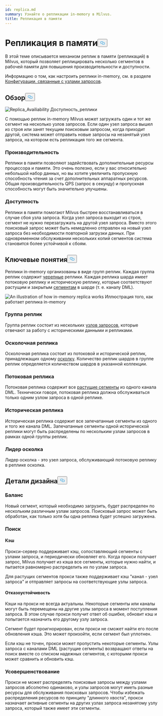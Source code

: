 ```yaml
---
id: replica.md
summary: Узнайте о репликации in-memory в Milvus.
title: Репликация в памяти
---
```

<h1 id="In-Memory-Replica" class="common-anchor-header">Репликация в памяти<button data-href="#In-Memory-Replica" class="anchor-icon" translate="no">
      <svg translate="no"
        aria-hidden="true"
        focusable="false"
        height="20"
        version="1.1"
        viewBox="0 0 16 16"
        width="16"
      >
        <path
          fill="#0092E4"
          fill-rule="evenodd"
          d="M4 9h1v1H4c-1.5 0-3-1.69-3-3.5S2.55 3 4 3h4c1.45 0 3 1.69 3 3.5 0 1.41-.91 2.72-2 3.25V8.59c.58-.45 1-1.27 1-2.09C10 5.22 8.98 4 8 4H4c-.98 0-2 1.22-2 2.5S3 9 4 9zm9-3h-1v1h1c1 0 2 1.22 2 2.5S13.98 12 13 12H9c-.98 0-2-1.22-2-2.5 0-.83.42-1.64 1-2.09V6.25c-1.09.53-2 1.84-2 3.25C6 11.31 7.55 13 9 13h4c1.45 0 3-1.69 3-3.5S14.5 6 13 6z"
        ></path>
      </svg>
    </button></h1><p>В этой теме описывается механизм реплик в памяти (репликаций) в Milvus, который позволяет реплицировать несколько сегментов в рабочей памяти для повышения производительности и доступности.</p>
<p>Информацию о том, как настроить реплики in-memory, см. в разделе <a href="/docs/ru/configure_querynode.md#queryNodereplicas">Конфигурации, связанные с узлами запросов</a>.</p>
<h2 id="Overview" class="common-anchor-header">Обзор<button data-href="#Overview" class="anchor-icon" translate="no">
      <svg translate="no"
        aria-hidden="true"
        focusable="false"
        height="20"
        version="1.1"
        viewBox="0 0 16 16"
        width="16"
      >
        <path
          fill="#0092E4"
          fill-rule="evenodd"
          d="M4 9h1v1H4c-1.5 0-3-1.69-3-3.5S2.55 3 4 3h4c1.45 0 3 1.69 3 3.5 0 1.41-.91 2.72-2 3.25V8.59c.58-.45 1-1.27 1-2.09C10 5.22 8.98 4 8 4H4c-.98 0-2 1.22-2 2.5S3 9 4 9zm9-3h-1v1h1c1 0 2 1.22 2 2.5S13.98 12 13 12H9c-.98 0-2-1.22-2-2.5 0-.83.42-1.64 1-2.09V6.25c-1.09.53-2 1.84-2 3.25C6 11.31 7.55 13 9 13h4c1.45 0 3-1.69 3-3.5S14.5 6 13 6z"
        ></path>
      </svg>
    </button></h2><p>
  
   <span class="img-wrapper"> <img translate="no" src="/docs/v2.5.x/assets/replica_availability.jpg" alt="Replica_Availiability" class="doc-image" id="replica_availiability" />
   </span> <span class="img-wrapper"> <span>Доступность_реплики</span> </span></p>
<p>С помощью реплик in-memory Milvus может загружать один и тот же сегмент на несколько узлов запросов. Если один узел запроса вышел из строя или занят текущим поисковым запросом, когда приходит другой, система может отправить новые запросы на незанятый узел запроса, на котором есть репликация того же сегмента.</p>
<h3 id="Performance" class="common-anchor-header">Производительность</h3><p>Реплики в памяти позволяют задействовать дополнительные ресурсы процессора и памяти. Это очень полезно, если у вас относительно небольшой набор данных, но вы хотите увеличить пропускную способность чтения за счет дополнительных аппаратных ресурсов. Общая производительность QPS (запрос в секунду) и пропускная способность могут быть значительно улучшены.</p>
<h3 id="Availability" class="common-anchor-header">Доступность</h3><p>Реплики в памяти помогают Milvus быстрее восстанавливаться в случае сбоя узла запроса. Когда узел запроса выходит из строя, сегмент не нужно перезагружать на другой узел запроса. Вместо этого поисковый запрос может быть немедленно отправлен на новый узел запроса без необходимости повторной загрузки данных. При одновременном обслуживании нескольких копий сегментов система становится более устойчивой к сбоям.</p>
<h2 id="Key-Concepts" class="common-anchor-header">Ключевые понятия<button data-href="#Key-Concepts" class="anchor-icon" translate="no">
      <svg translate="no"
        aria-hidden="true"
        focusable="false"
        height="20"
        version="1.1"
        viewBox="0 0 16 16"
        width="16"
      >
        <path
          fill="#0092E4"
          fill-rule="evenodd"
          d="M4 9h1v1H4c-1.5 0-3-1.69-3-3.5S2.55 3 4 3h4c1.45 0 3 1.69 3 3.5 0 1.41-.91 2.72-2 3.25V8.59c.58-.45 1-1.27 1-2.09C10 5.22 8.98 4 8 4H4c-.98 0-2 1.22-2 2.5S3 9 4 9zm9-3h-1v1h1c1 0 2 1.22 2 2.5S13.98 12 13 12H9c-.98 0-2-1.22-2-2.5 0-.83.42-1.64 1-2.09V6.25c-1.09.53-2 1.84-2 3.25C6 11.31 7.55 13 9 13h4c1.45 0 3-1.69 3-3.5S14.5 6 13 6z"
        ></path>
      </svg>
    </button></h2><p>Реплики in-memory организованы в виде групп реплик. Каждая группа реплик содержит <a href="https://milvus.io/docs/v2.1.x/glossary.md#Sharding">черепные</a> реплики. Каждая реплика шарда имеет потоковую реплику и историческую реплику, которые соответствуют растущим и закрытым <a href="https://milvus.io/docs/v2.1.x/glossary.md#Segment">сегментам</a> в шарде (т. е. каналу DML).</p>
<p>
  
   <span class="img-wrapper"> <img translate="no" src="/docs/v2.5.x/assets/replica_group.png" alt="An illustration of how in-memory replica works" class="doc-image" id="an-illustration-of-how-in-memory-replica-works" />
   </span> <span class="img-wrapper"> <span>Иллюстрация того, как работает реплика in-memory</span> </span></p>
<h3 id="Replica-group" class="common-anchor-header">Группа реплик</h3><p>Группа реплик состоит из нескольких <a href="https://milvus.io/docs/v2.1.x/four_layers.md#Query-node">узлов запросов</a>, которые отвечают за работу с историческими данными и репликами.</p>
<h3 id="Shard-replica" class="common-anchor-header">Осколочная реплика</h3><p>Осколочная реплика состоит из потоковой и исторической реплик, принадлежащих одному <a href="https://milvus.io/blog/deep-dive-1-milvus-architecture-overview.md#Shard">осколку</a>. Количество реплик шардов в группе реплик определяется количеством шардов в указанной коллекции.</p>
<h3 id="Streaming-replica" class="common-anchor-header">Потоковая реплика</h3><p>Потоковая реплика содержит все <a href="https://milvus.io/docs/v2.1.x/glossary.md#Segment">растущие сегменты</a> из одного канала DML. Технически говоря, потоковая реплика должна обслуживаться только одним узлом запроса в одной реплике.</p>
<h3 id="Historical-replica" class="common-anchor-header">Историческая реплика</h3><p>Историческая реплика содержит все запечатанные сегменты из одного и того же канала DML. Запечатанные сегменты одной исторической реплики могут быть распределены по нескольким узлам запросов в рамках одной группы реплик.</p>
<h3 id="Shard-leader" class="common-anchor-header">Лидер осколка</h3><p>Лидер осколка - это узел запроса, обслуживающий потоковую реплику в реплике осколка.</p>
<h2 id="Design-Details" class="common-anchor-header">Детали дизайна<button data-href="#Design-Details" class="anchor-icon" translate="no">
      <svg translate="no"
        aria-hidden="true"
        focusable="false"
        height="20"
        version="1.1"
        viewBox="0 0 16 16"
        width="16"
      >
        <path
          fill="#0092E4"
          fill-rule="evenodd"
          d="M4 9h1v1H4c-1.5 0-3-1.69-3-3.5S2.55 3 4 3h4c1.45 0 3 1.69 3 3.5 0 1.41-.91 2.72-2 3.25V8.59c.58-.45 1-1.27 1-2.09C10 5.22 8.98 4 8 4H4c-.98 0-2 1.22-2 2.5S3 9 4 9zm9-3h-1v1h1c1 0 2 1.22 2 2.5S13.98 12 13 12H9c-.98 0-2-1.22-2-2.5 0-.83.42-1.64 1-2.09V6.25c-1.09.53-2 1.84-2 3.25C6 11.31 7.55 13 9 13h4c1.45 0 3-1.69 3-3.5S14.5 6 13 6z"
        ></path>
      </svg>
    </button></h2><h3 id="Balance" class="common-anchor-header">Баланс</h3><p>Новый сегмент, который необходимо загрузить, будет распределен по нескольким различным узлам запросов. Поисковый запрос может быть обработан, как только хотя бы одна реплика будет успешно загружена.</p>
<h3 id="Search" class="common-anchor-header">Поиск</h3><h4 id="Cache" class="common-anchor-header">Кэш</h4><p>Прокси-сервер поддерживает кэш, сопоставляющий сегменты с узлами запроса, и периодически обновляет его. Когда прокси получает запрос, Milvus получает из кэша все сегменты, которые нужно найти, и пытается равномерно распределить их по узлам запроса.</p>
<p>Для растущих сегментов прокси также поддерживает кэш "канал - узел запроса" и отправляет запросы на соответствующие узлы запроса.</p>
<h4 id="Failover" class="common-anchor-header">Отказоустойчивость</h4><p>Кэши на прокси не всегда актуальны. Некоторые сегменты или каналы могут быть перемещены на другие узлы запроса в момент поступления запроса. В этом случае прокси получит ответ об ошибке, обновит кэш и попытается назначить его другому узлу запроса.</p>
<p>Сегмент будет проигнорирован, если прокси не сможет найти его после обновления кэша. Это может произойти, если сегмент был уплотнен.</p>
<p>Если кэш не точен, прокси может пропустить некоторые сегменты. Узлы запроса с каналами DML (растущие сегменты) возвращают ответы на поиск вместе со списком надежных сегментов, с которыми прокси может сравнить и обновить кэш.</p>
<h3 id="Enhancement" class="common-anchor-header">Усовершенствование</h3><p>Прокси не может распределять поисковые запросы между узлами запросов абсолютно одинаково, и узлы запросов могут иметь разные ресурсы для обслуживания поисковых запросов. Чтобы избежать распределения ресурсов по принципу "длинного хвоста", прокси назначает активные сегменты на других узлах запроса незанятому узлу запроса, который также имеет эти сегменты.</p>

